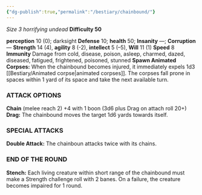 ```yaml
---
{"dg-publish":true,"permalink":"/bestiary/chainbound/"}
---
```


*Size 3 horrifying undead*
**Difficulty 50**

**perception** 10 (0); darksight 
**Defense** 10; **health** 50; **Insanity** —; **Corruption** — 
**Strength** 14 (4), **agility** 8 (-2), **intellect** 5 (–5), **Will** 11 (1) 
**Speed** 8
**Immunity** Damage from cold, disease, poison, asleep, charmed, dazed, diseased, fatigued, frightened, poisoned, stunned
**Spawn Animated Corpses:** When the chainbound becomes
injured, it immediately expels 1d3 [[Bestiary/Animated corpse\|animated corpses]]. The corpses fall prone in spaces within 1 yard of its space and take the next available turn.
### ATTACK OPTIONS
**Chain** (melee reach 2) +4 with 1 boon (3d6 plus Drag on attach roll 20+)
**Drag:** The chainbound moves the target 1d6 yards towards itself.
### SPECIAL ATTACKS
**Double Attack:** The chainboun attacks twice with its chains.
### END OF THE ROUND
**Stench:** Each living creature within short range of the chainbound must make a Strength challenge roll with 2 banes. On a failure, the creature becomes impaired for 1 round.
